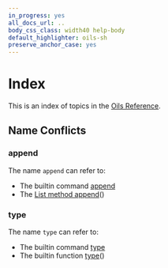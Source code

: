 ```yaml
---
in_progress: yes
all_docs_url: ..
body_css_class: width40 help-body
default_highlighter: oils-sh
preserve_anchor_case: yes
---
```


Index
===

This is an index of topics in the [Oils Reference](index.html).

<div id="toc">
</div>

## Name Conflicts

### append

The name `append` can refer to:

- The builtin command [append][cmd/append]
- The [List method append][List/append]()

[cmd/append]: chap-builtin-cmd.html#cmd/append
[List/append]: chap-type-method.html#List/append

### type

The name `type` can refer to:

- The builtin command [type][cmd/type]
- The builtin function [type][func/type]()

[cmd/type]: chap-builtin-cmd.html#cmd/type
[func/type]: chap-builtin-func.html#func/type


